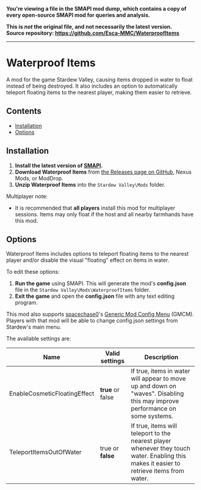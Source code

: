 **You're viewing a file in the SMAPI mod dump, which contains a copy of every open-source SMAPI mod
for queries and analysis.**

**This is _not_ the original file, and not necessarily the latest version.**  
**Source repository: https://github.com/Esca-MMC/WaterproofItems**

----

# Waterproof Items
 A mod for the game Stardew Valley, causing items dropped in water to float instead of being destroyed. It also includes an option to automatically teleport floating items to the nearest player, making them easier to retrieve.

## Contents
* [Installation](#installation)
* [Options](#options)

## Installation
1. **Install the latest version of [SMAPI](https://smapi.io/).**
2. **Download Waterproof Items** from [the Releases page on GitHub](https://github.com/Esca-MMC/WaterproofItems/releases), Nexus Mods, or ModDrop.
3. **Unzip Waterproof Items** into the `Stardew Valley\Mods` folder.

Multiplayer note:
* It is recommended that **all players** install this mod for multiplayer sessions. Items may only float if the host and all nearby farmhands have this mod.

## Options
Waterproof Items includes options to teleport floating items to the nearest player and/or disable the visual "floating" effect on items in water.

To edit these options:

1. **Run the game** using SMAPI. This will generate the mod's **config.json** file in the `Stardew Valley\Mods\WaterproofItems` folder.
2. **Exit the game** and open the **config.json** file with any text editing program.

This mod also supports [spacechase0](https://github.com/spacechase0)'s [Generic Mod Config Menu](https://spacechase0.com/mods/stardew-valley/generic-mod-config-menu/) (GMCM). Players with that mod will be able to change config.json settings from Stardew's main menu.

The available settings are:

Name | Valid settings | Description
-----|----------------|------------
EnableCosmeticFloatingEffect | **true** or false | If true, items in water will appear to move up and down on "waves". Disabling this may improve performance on some systems.
TeleportItemsOutOfWater | true or **false** | If true, items will teleport to the nearest player whenever they touch water. Enabling this makes it easier to retrieve items from water.
